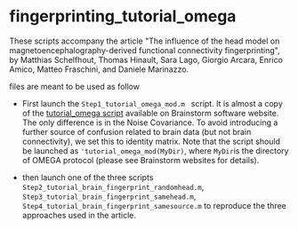 # fingerprinting_tutorial_omega

These scripts accompany the article "The influence of the head model on magnetoencephalography-derived functional connectivity fingerprinting", by Matthias Schelfhout, Thomas Hinault, Sara Lago, Giorgio Arcara, Enrico Amico, Matteo Fraschini, and Daniele Marinazzo.


files are meant to be used as follow

- First launch the `Step1_tutorial_omega_mod.m ` script. It is almost a copy of the [tutorial_omega script](https://github.com/brainstorm-tools/brainstorm3/blob/master/toolbox/script/tutorial_omega.m) available on Brainstorm software website. The only difference is in the Noise Covariance. To avoid introducing a further source of confusion related to brain data (but not brain connectivity), we set this to identity matrix. Note that the script should be launched as `'tutorial_omega_mod(MyDir)`, where `MyDir`is the directory of OMEGA protocol (please see Brainstorm websites for details).

- then launch one of the three scripts `Step2_tutorial_brain_fingerprint_randomhead.m`, `Step3_tutorial_brain_fingerprint_samehead.m`, `Step4_tutorial_brain_fingerprint_samesource.m` to reproduce the three approaches used in the article.




